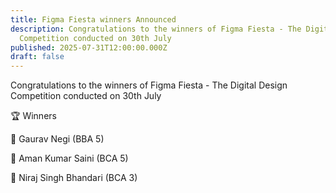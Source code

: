 ```yaml
---
title: Figma Fiesta winners Announced
description: Congratulations to the winners of Figma Fiesta - The Digital Design
  Competition conducted on 30th July
published: 2025-07-31T12:00:00.000Z
draft: false
---
```

Congratulations to the winners of Figma Fiesta - The Digital Design Competition conducted on 30th July

🏆 Winners

🥇 Gaurav Negi (BBA 5)

🥈 Aman Kumar Saini (BCA 5)

🥉 Niraj Singh Bhandari (BCA 3)